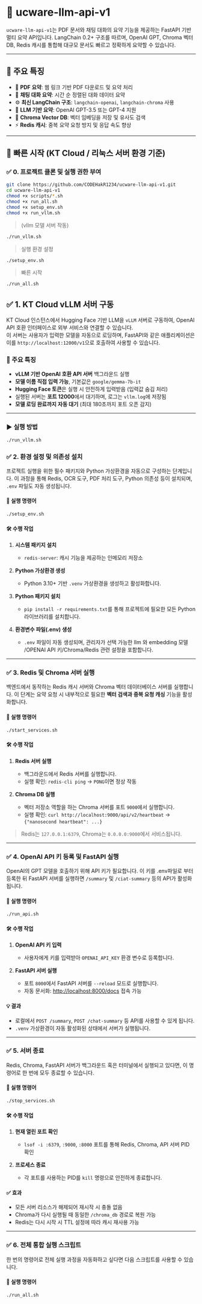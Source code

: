 # 🧠 ucware-llm-api-v1

`ucware-llm-api-v1`는 PDF 문서와 채팅 대화의 요약 기능을 제공하는 FastAPI 기반 멀티 요약 API입니다.
LangChain 0.2+ 구조를 따르며, OpenAI GPT, Chroma 벡터 DB, Redis 캐시를 통합해 대규모 문서도 빠르고 정확하게 요약할 수 있습니다.

---

## 🌟 주요 특징

* 📄 **PDF 요약**: 웹 링크 기반 PDF 다운로드 및 요약 처리
* 💬 **채팅 대화 요약**: 시간 순 정렬된 대화 데이터 요약
* ⚙️ **최신 LangChain 구조**: `langchain-openai`, `langchain-chroma` 사용
* 🧠 **LLM 기반 요약**: OpenAI GPT-3.5 또는 GPT-4 지원
* 💾 **Chroma Vector DB**: 벡터 임베딩을 저장 및 유사도 검색
* ⚡ **Redis 캐시**: 중복 요약 요청 방지 및 응답 속도 향상

---

## 🚀 빠른 시작 (KT Cloud / 리눅스 서버 환경 기준)

### ✅ 0. 프로젝트 클론 및 실행 권한 부여

```bash
git clone https://github.com/CODEHakR1234/ucware-llm-api-v1.git
cd ucware-llm-api-v1
chmod +x scripts/*.sh
chmod +x run_all.sh
chmod +x setup_env.sh
chmod +x run_vllm.sh
```

>(vllm 모델 서버 작동) 
```bash
./run_vllm.sh
```
>실행 환경 설정
```bash
./setup_env.sh
```

> 빠른 시작
```bash
./run_all.sh
```
## ✅ 1. KT Cloud vLLM 서버 구동

KT Cloud 인스턴스에서 Hugging Face 기반 LLM을 `vLLM` 서버로 구동하여, OpenAI API 호환 인터페이스로 외부 서비스와 연결할 수 있습니다.  
이 서버는 사용자가 입력한 모델을 자동으로 로딩하며, FastAPI와 같은 애플리케이션은 이를 `http://localhost:12000/v1`으로 호출하여 사용할 수 있습니다.

### 📌 주요 특징

- **vLLM 기반 OpenAI 호환 API 서버** 백그라운드 실행
- **모델 이름 직접 입력 가능**, 기본값은 `google/gemma-7b-it`
- **Hugging Face 토큰**은 실행 시 안전하게 입력받음 (입력값 숨김 처리)
- 실행된 서버는 **포트 12000**에서 대기하며, 로그는 `vllm.log`에 저장됨
- **모델 로딩 완료까지 자동 대기** (최대 180초까지 포트 오픈 감지)

---

### ▶️ 실행 방법

```bash
./run_vllm.sh
```

### ✅ 2. 환경 설정 및 의존성 설치

프로젝트 실행을 위한 필수 패키지와 Python 가상환경을 자동으로 구성하는 단계입니다.
이 과정을 통해 Redis, OCR 도구, PDF 처리 도구, Python 의존성 등이 설치되며, `.env` 파일도 자동 생성됩니다.

#### 📌 실행 명령어

```bash
./setup_env.sh
```

#### 🛠️ 수행 작업

1. **시스템 패키지 설치**

   * `redis-server`: 캐시 기능을 제공하는 인메모리 저장소

2. **Python 가상환경 생성**

   * Python 3.10+ 기반 `.venv` 가상환경을 생성하고 활성화합니다.

3. **Python 패키지 설치**

   * `pip install -r requirements.txt`를 통해 프로젝트에 필요한 모든 Python 라이브러리를 설치합니다.

4. **환경변수 파일(.env) 생성**

   * `.env` 파일이 자동 생성되며, 관리자가 선택 가능한 llm 와 embedding 모델
/OPENAI API 키/Chroma/Redis 관련 설정을 포함합니다.

---

### ✅ 3. Redis 및 Chroma 서버 실행

백엔드에서 동작하는 Redis 캐시 서버와 Chroma 벡터 데이터베이스 서버를 실행합니다.
이 단계는 요약 요청 시 내부적으로 필요한 **벡터 검색과 중복 요청 캐싱** 기능을 활성화합니다.

#### 📌 실행 명령어

```bash
./start_services.sh
```

#### 🛠️ 수행 작업

1. **Redis 서버 실행**

   * 백그라운드에서 Redis 서버를 실행합니다.
   * 실행 확인: `redis-cli ping` → `PONG`이면 정상 작동

2. **Chroma DB 실행**

   * 벡터 저장소 역할을 하는 Chroma 서버를 포트 `9000`에서 실행합니다.
   * 실행 확인: `curl http://localhost:9000/api/v2/heartbeat` → `{"nanosecond heartbeat": ...}`

> Redis는 `127.0.0.1:6379`, Chroma는 `0.0.0.0:9000`에서 서비스됩니다.

---

### ✅ 4. OpenAI API 키 등록 및 FastAPI 실행

OpenAI의 GPT 모델을 호출하기 위해 API 키가 필요합니다.
이 키를 .env파일로 부터 등록한 뒤 FastAPI 서버를 실행하면 
`/summary` 및 `/ciat-summary` 등의 API가 활성화됩니다.

#### 📌 실행 명령어

```bash
./run_api.sh
```

#### 🛠️ 수행 작업

1. **OpenAI API 키 입력**

   * 사용자에게 키를 입력받아 `OPENAI_API_KEY` 환경 변수로 등록합니다.

2. **FastAPI 서버 실행**

   * 포트 `8000`에서 FastAPI 서버를 `--reload` 모드로 실행합니다.
   * 자동 문서화: [http://localhost:8000/docs](http://localhost:8000/docs) 접속 가능

#### 💡 결과

* 로컬에서 `POST /summary`, `POST /chat-summary` 등 API를 사용할 수 있게 됩니다.
* `.venv` 가상환경이 자동 활성화된 상태에서 서버가 실행됩니다.

---

### ✅ 5. 서버 종료

Redis, Chroma, FastAPI 서버가 백그라운드 혹은 터미널에서 실행되고 있다면, 이 명령어로 한 번에 모두 종료할 수 있습니다.

#### 📌 실행 명령어

```bash
./stop_services.sh
```

#### 🛠️ 수행 작업

1. **현재 열린 포트 확인**

   * `lsof -i :6379`, `:9000`, `:8000` 포트를 통해 Redis, Chroma, API 서버 PID 확인

2. **프로세스 종료**

   * 각 포트를 사용하는 PID를 `kill` 명령으로 안전하게 종료합니다.

#### ✅ 효과

* 모든 서버 리소스가 해제되어 재시작 시 충돌 없음
* Chroma가 다시 실행될 때 동일한 `/chroma_db` 경로로 복원 가능
* Redis는 다시 시작 시 TTL 설정에 따라 캐시 재사용 가능

---
### ✅ 6. 전체 통합 실행 스크립트

한 번의 명령어로 전체 실행 과정을 자동화하고 싶다면 다음 스크립트를 사용할 수 있습니다.

#### 📌 실행 명령어

```bash
./run_all.sh

